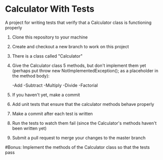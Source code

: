 # Calculator With Tests
A project for writing tests that verify that a Calculator class is functioning properly
1. Clone this repository to your machine
2. Create and checkout a new branch to work on this project
3. There is a class called "Calculator"
4. Give the Calculator class 5 methods, but don't implement them yet (perhaps put throw new NotImplementedException(); as a      placeholder in the method body):
   
   -Add
   -Subtract
   -Multiply
   -Divide
   -Factorial
5. If you haven't yet, make a commit
6. Add unit tests that ensure that the calculator methods behave properly
7. Make a commit after each test is written
8. Run the tests to watch them fail (since the Calculator's methods haven't been written yet)
9. Submit a pull request to merge your changes to the master branch

#Bonus: Implement the methods of the Calculator class so that the tests pass

